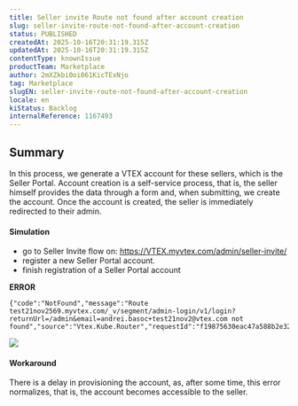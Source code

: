 ```yaml
---
title: Seller invite Route not found after account creation
slug: seller-invite-route-not-found-after-account-creation
status: PUBLISHED
createdAt: 2025-10-16T20:31:19.315Z
updatedAt: 2025-10-16T20:31:19.315Z
contentType: knownIssue
productTeam: Marketplace
author: 2mXZkbi0oi061KicTExNjo
tag: Marketplace
slugEN: seller-invite-route-not-found-after-account-creation
locale: en
kiStatus: Backlog
internalReference: 1167493
---
```


## Summary


In this process, we generate a VTEX account for these sellers, which is the Seller Portal. Account creation is a self-service process, that is, the seller himself provides the data through a form and, when submitting, we create the account. Once the account is created, the seller is immediately redirected to their admin.


#### Simulation




- go to Seller Invite flow on: https://VTEX.myvtex.com/admin/seller-invite/
- register a new Seller Portal account.
- finish registration of a Seller Portal account

**ERROR**

    {"code":"NotFound","message":"Route test21nov2569.myvtex.com/_v/segment/admin-login/v1/login?returnUrl=/admin&email=andrei.basoc+test21nov2@vtex.com not found","source":"Vtex.Kube.Router","requestId":"f19875630eac47a588b2e32250292f4a"}


 ![](https://vtexhelp.zendesk.com/attachments/token/aoT6ZHSmrHyO7Te9aKKN1pRCQ/?name=image.png)


#### Workaround


There is a delay in provisioning the account, as, after some time, this error normalizes, that is, the account becomes accessible to the seller.



